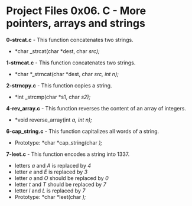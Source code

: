 # Project Files 0x06. C - More pointers, arrays and strings

**0-strcat.c** - This function concatenates two strings.<br>
* *char _strcat(char *dest, char *src);*<br>

**1-strncat.c** - This function concatenates two strings.<br>
* *char *_strncat(char *dest, char *src, int n);*<br>

**2-strncpy.c** - This function copies a string.<br>
* *int _strcmp(char *s1, char *s2);*<br>

**4-rev_array.c** - This function reverses the content of an array of integers.<br>
* *void reverse_array(int *a, int n);*<br>

**6-cap_string.c** - This function capitalizes all words of a string.<br>
* Prototype: *char *cap_string(char *);*<br>

**7-leet.c** - This function encodes a string into 1337.<br>
* letters *a* and *A* is replaced by *4*<br>
* letter *e* and *E* is replaced by *3*<br>
* letter *o* and *O* should be replaced by *0*<br>
* letter *t* and *T* should be replaced by *7*<br>
* letter *l* and *L* is replaced by *7*<br>
* Prototype: *char *leet(char *);*<br>



